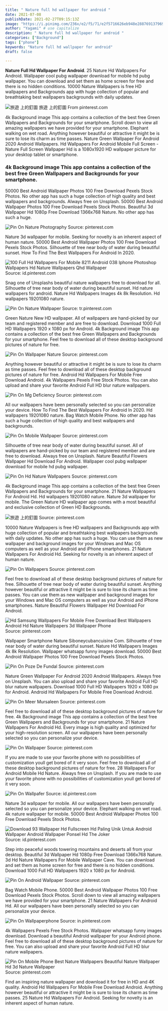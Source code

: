 ```yaml
---
title: " Nature full hd wallpaper for android "
date: 2021-07-08
publishDate: 2021-02-27T09:15:13Z
image: "https://i.pinimg.com/236x/e2/f5/71/e2f5716626eb948e288769137969126b.jpg"
author: "Yagami" # use capitalize
description: " Nature full hd wallpaper for android "
categories: ["Background"]
tags: ["phone"]
keywords: "Nature full hd wallpaper for android"
draft: false

---
```



**Nature Full Hd Wallpaper For Android**. 25 Nature Hd Wallpapers For Android. Wallpaper cool pubg wallpaper download for mobile hd pubg wallpaper. You can download and set them as home screen for free and there is no hidden conditions. 10000 Nature Wallpapers is free HD wallpapers and Backgrounds app with huge collection of popular and breathtaking best wallpapers backgrounds with daily updates.

![旅遊 上的釘圖](https://i.pinimg.com/originals/9d/af/6f/9daf6fbf34557d9668ecd38aced8158e.jpg "旅遊 上的釘圖")
旅遊 上的釘圖 From pinterest.com


4k Background image This app contains a collection of the best free Green Wallpapers and Backgrounds for your smartphone. Scroll down to view all amazing wallpapers we have provided for your smartphone. Elephant walking on wet road. Anything however beautiful or attractive it might be is sure to lose its charm as time passes. Nature Green Wallpaper For Android 2020 Android Wallpapers. Hd Wallpapers For Android Mobile Full Screen - Nature Full Screen Wallpaper Hd is a 1080x1920 HD wallpaper picture for your desktop tablet or smartphone.

### 4k Background image This app contains a collection of the best free Green Wallpapers and Backgrounds for your smartphone.

50000 Best Android Wallpaper Photos 100 Free Download Pexels Stock Photos. No other app has such a huge collection of high quality and best wallpapers and backgrounds. Always free on Unsplash. 50000 Best Android Wallpaper Photos 100 Free Download Pexels Stock Photos. Beautiful 3d Wallpaper Hd 1080p Free Download 1366x768 Nature. No other app has such a huge.


![Pin On Nature Photography](https://i.pinimg.com/originals/d4/b2/07/d4b207a3316a5e792d45db5bacb49c5a.jpg "Pin On Nature Photography")
Source: pinterest.com

Nature 3d wallpaper for mobile. Seeking for novelty is an inherent aspect of human nature. 50000 Best Android Wallpaper Photos 100 Free Download Pexels Stock Photos. Silhouette of tree near body of water during beautiful sunset. How To Find The Best Wallpapers For Android In 2020.

![100 Full Hd Wallpapers For Mobile 8211 Android 038 Iphone Photoshop Wallpapers Hd Nature Wallpapers Qhd Wallpaper](https://i.pinimg.com/originals/2d/18/dd/2d18dda83211057a1e0d1333753f5645.jpg "100 Full Hd Wallpapers For Mobile 8211 Android 038 Iphone Photoshop Wallpapers Hd Nature Wallpapers Qhd Wallpaper")
Source: id.pinterest.com

Snag one of Unsplashs beautiful nature wallpapers free to download for all. Silhouette of tree near body of water during beautiful sunset. Hd nature wallpapers for android. Nature Hd Wallpapers Images 4k 8k Resolution. Hd wallpapers 19201080 nature.

![Pin On Nature Wallpaper](https://i.pinimg.com/originals/9f/73/45/9f7345723a43d6c726e7eddc6cd8cc2c.jpg "Pin On Nature Wallpaper")
Source: tr.pinterest.com

Green Nature New HD wallpaper. All of wallpapers are hand-picked by our team and registered member and are free to download. Download 1000 Full HD Wallpapers 1920 x 1080 px for Android. 4k Background image This app contains a collection of the best free Green Wallpapers and Backgrounds for your smartphone. Feel free to download all of these desktop background pictures of nature for free.

![Pin On Wallpaper Nature](https://i.pinimg.com/736x/dd/92/32/dd9232c41c6a30bf3dc5501f8f99f693.jpg "Pin On Wallpaper Nature")
Source: pinterest.com

Anything however beautiful or attractive it might be is sure to lose its charm as time passes. Feel free to download all of these desktop background pictures of nature for free. Android Hd Wallpapers For Mobile Free Download Android. 4k Wallpapers Pexels Free Stock Photos. You can also upload and share your favorite Android Full HD blur nature wallpapers.

![Pin On Mg Deficiency](https://i.pinimg.com/474x/d6/44/70/d64470d09cab75fa1e5ffff6f77bcb7e.jpg "Pin On Mg Deficiency")
Source: pinterest.com

All our wallpapers have been personally selected so you can personalize your device. How To Find The Best Wallpapers For Android In 2020. Hd wallpapers 19201080 nature. Bag Watch Mobile Phone. No other app has such a huge collection of high quality and best wallpapers and backgrounds.

![Pin On Mobile Wallpaper](https://i.pinimg.com/originals/20/b4/3a/20b43a771bb264eaa32865709e17fec2.jpg "Pin On Mobile Wallpaper")
Source: pinterest.com

Silhouette of tree near body of water during beautiful sunset. All of wallpapers are hand-picked by our team and registered member and are free to download. Always free on Unsplash. Nature Beautiful Flowers Wallpaper Hd Download For Android. Wallpaper cool pubg wallpaper download for mobile hd pubg wallpaper.

![Pin On Hd Nature Wallpapers](https://i.pinimg.com/originals/fa/06/d7/fa06d7384c6b16c4b4a26c26b7e429f3.jpg "Pin On Hd Nature Wallpapers")
Source: pinterest.com

4k Background image This app contains a collection of the best free Green Wallpapers and Backgrounds for your smartphone. 21 Nature Wallpapers For Android Hd. Hd wallpapers 19201080 nature. Nature 3d wallpaper for mobile. The Green Nature HD wallpaper app comes with a most beautiful and exclusive collection of Green HD Backgrounds.

![旅遊 上的釘圖](https://i.pinimg.com/originals/9d/af/6f/9daf6fbf34557d9668ecd38aced8158e.jpg "旅遊 上的釘圖")
Source: pinterest.com

10000 Nature Wallpapers is free HD wallpapers and Backgrounds app with huge collection of popular and breathtaking best wallpapers backgrounds with daily updates. No other app has such a huge. You can use them as new wallpaper and background images for your Windows and Mac OS computers as well as your Android and iPhone smartphones. 21 Nature Wallpapers For Android Hd. Seeking for novelty is an inherent aspect of human nature.

![Pin On Wallpapers](https://i.pinimg.com/originals/69/1d/c8/691dc85c5ce889b202d5eb96a4828f3e.jpg "Pin On Wallpapers")
Source: pinterest.com

Feel free to download all of these desktop background pictures of nature for free. Silhouette of tree near body of water during beautiful sunset. Anything however beautiful or attractive it might be is sure to lose its charm as time passes. You can use them as new wallpaper and background images for your Windows and Mac OS computers as well as your Android and iPhone smartphones. Nature Beautiful Flowers Wallpaper Hd Download For Android.

![Hd Samsung Wallpapers For Mobile Free Download Best Wallpapers Android Hd Nature Wallpapers 3d Wallpaper Phone](https://i.pinimg.com/originals/c8/0f/41/c80f418b3c30eb79d5cafc9a9f20497c.jpg "Hd Samsung Wallpapers For Mobile Free Download Best Wallpapers Android Hd Nature Wallpapers 3d Wallpaper Phone")
Source: pinterest.com

Wallpaper Smartphone Nature Siboneycubancuisine Com. Silhouette of tree near body of water during beautiful sunset. Nature Hd Wallpapers Images 4k 8k Resolution. Wallpaper whatsapp funny images download. 50000 Best Android Wallpaper Photos 100 Free Download Pexels Stock Photos.

![Pin On Poze De Fundal](https://i.pinimg.com/originals/87/40/ff/8740ffa08c77da833d0b87b0f48eab12.jpg "Pin On Poze De Fundal")
Source: pinterest.com

Nature Green Wallpaper For Android 2020 Android Wallpapers. Always free on Unsplash. You can also upload and share your favorite Android Full HD blur nature wallpapers. Download 1000 Full HD Wallpapers 1920 x 1080 px for Android. Android Hd Wallpapers For Mobile Free Download Android.

![Pin On Meer Mursaleen](https://i.pinimg.com/originals/1a/3d/d3/1a3dd3568e48d4fede950d21276b141e.jpg "Pin On Meer Mursaleen")
Source: pinterest.com

Feel free to download all of these desktop background pictures of nature for free. 4k Background image This app contains a collection of the best free Green Wallpapers and Backgrounds for your smartphone. 21 Nature Wallpapers For Android Hd. Every image is high quality and optimized for your high-resolution screen. All our wallpapers have been personally selected so you can personalize your device.

![Pin On Wallpaper](https://i.pinimg.com/originals/80/1d/bc/801dbc49f42eea47fa0da1b66abb09ab.jpg "Pin On Wallpaper")
Source: pinterest.com

If you are made to use your favorite phone with no possibilities of customization youll get bored of it very soon. Feel free to download all of these desktop background pictures of nature for free. 28 Wallpapers For Android Mobile Hd Nature. Always free on Unsplash. If you are made to use your favorite phone with no possibilities of customization youll get bored of it very soon.

![Pin On Wallpafer](https://i.pinimg.com/originals/9c/20/37/9c2037a52ba5a68acf3911e7367bd28f.jpg "Pin On Wallpafer")
Source: id.pinterest.com

Nature 3d wallpaper for mobile. All our wallpapers have been personally selected so you can personalize your device. Elephant walking on wet road. 4k nature wallpaper for mobile. 50000 Best Android Wallpaper Photos 100 Free Download Pexels Stock Photos.

![Download 93 Wallpaper Hd Fullscreen Hd Paling Unik Untuk Android Wallpaper Android Wallpaper Ponsel Hd The Joker](https://i.pinimg.com/originals/58/a4/c2/58a4c204e3e291c5279dec1e896adf4a.jpg "Download 93 Wallpaper Hd Fullscreen Hd Paling Unik Untuk Android Wallpaper Android Wallpaper Ponsel Hd The Joker")
Source: id.pinterest.com

Step into peaceful woods towering mountains and deserts all from your desktop. Beautiful 3d Wallpaper Hd 1080p Free Download 1366x768 Nature. 3d Hd Nature Wallpapers For Mobile Wallpaper Cave. You can download and set them as home screen for free and there is no hidden conditions. Download 1000 Full HD Wallpapers 1920 x 1080 px for Android.

![Pin On Android Wallpaper](https://i.pinimg.com/originals/42/67/56/426756ddf990bf9c4b57788d92c8ff83.jpg "Pin On Android Wallpaper")
Source: pinterest.com

Bag Watch Mobile Phone. 50000 Best Android Wallpaper Photos 100 Free Download Pexels Stock Photos. Scroll down to view all amazing wallpapers we have provided for your smartphone. 21 Nature Wallpapers For Android Hd. All our wallpapers have been personally selected so you can personalize your device.

![Pin On Wallpaperphone](https://i.pinimg.com/originals/f0/dd/7b/f0dd7baa7be0e18ee6b7a86a0c4337e7.jpg "Pin On Wallpaperphone")
Source: in.pinterest.com

4k Wallpapers Pexels Free Stock Photos. Wallpaper whatsapp funny images download. Download a beautiful Android wallpaper for your Android phone. Feel free to download all of these desktop background pictures of nature for free. You can also upload and share your favorite Android Full HD blur nature wallpapers.

![Pin On Mobile Phone Best Nature Wallpapers Beautiful Nature Wallpaper Hd 3d Nature Wallpaper](https://i.pinimg.com/236x/e2/f5/71/e2f5716626eb948e288769137969126b.jpg "Pin On Mobile Phone Best Nature Wallpapers Beautiful Nature Wallpaper Hd 3d Nature Wallpaper")
Source: pinterest.com

Find an inspiring nature wallpaper and download it for free in HD and 4K quality. Android Hd Wallpapers For Mobile Free Download Android. Anything however beautiful or attractive it might be is sure to lose its charm as time passes. 25 Nature Hd Wallpapers For Android. Seeking for novelty is an inherent aspect of human nature.

